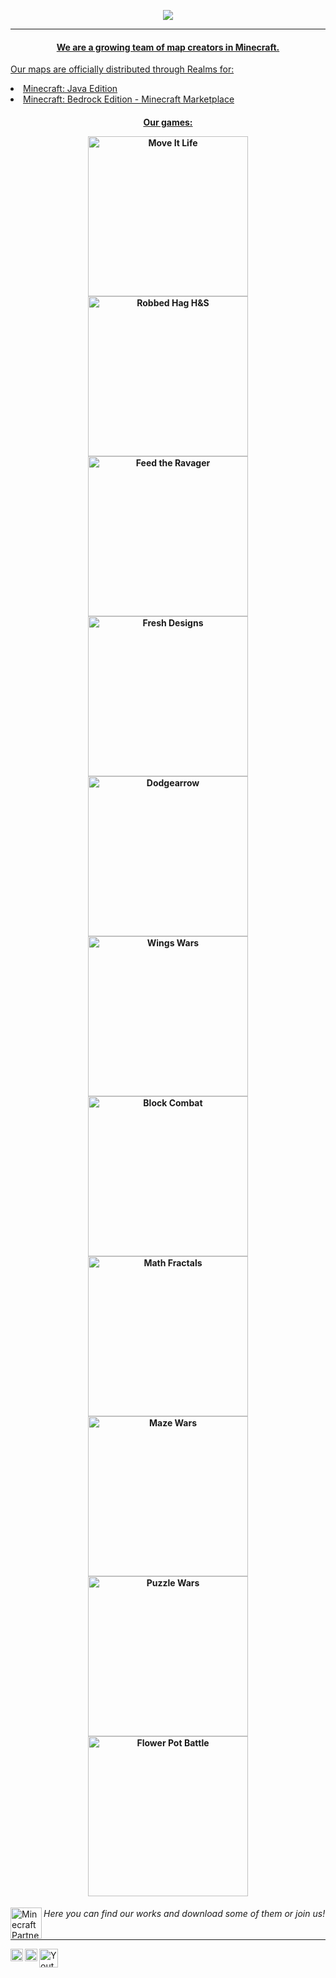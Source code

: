 <p align="center">
  <a class="site" href="https://azerusteam.com" > <img src="https://azerusteam.com/images/logo.png">
</p>

<hr></hr>

<h4><p align="center">We are a growing team of map creators in Minecraft.</p></h4>

Our maps are officially distributed through Realms for:
<li>Minecraft: Java Edition</li>
<li>Minecraft: Bedrock Edition - Minecraft Marketplace</li>

<!---
Don't change the paragraph with "automate" class It works automatically using Github Actions, and script auto_readme.py which grabs map info from our API
-->
<h4><p align="center">Our games:</p>
<p class="automate" align="center">
<a class="map" href="https://azerusteam.com/map/move-it-life"><img alt="Move It Life" width="256px" src="https://i.ytimg.com/vi_webp/GzV-FX69Zt8/maxresdefault.webp?v=62ecb712" /></a>
<a class="map" href="https://azerusteam.com/map/robbed-hag-hide-and-seek-classic"><img alt="Robbed Hag H&S" width="256px" src="https://azerusteam.com/attachments/60cb2998-f00f-4925-ab1d-12edf8bfa1ab/61094635-75b1-42b9-8768-896c4f276d1e/logo-web.png" /></a>
<a class="map" href="https://azerusteam.com/map/feed-the-ravager"><img alt="Feed the Ravager" width="256px" src="https://azerusteam.com/attachments/2d865138-dc1e-4ccc-9e8b-533eda4a316d/c2eba41f-b564-4ce5-a82f-b2f2b658f398/logo-web.png" /></a>
<a class="map" href="https://azerusteam.com/map/fresh-designs"><img alt="Fresh Designs" width="256px" src="https://azerusteam.com/attachments/11981feb-86eb-42f5-8327-57a21e94639c/ada9b75d-ef1e-42be-9890-5bbc2469aa8a/logo-web.png" /></a>
<a class="map" href="https://azerusteam.com/map/dodgearrow"><img alt="Dodgearrow" width="256px" src="https://azerusteam.com/attachments/5bbaa76a-5988-4749-b299-34c2dac9a70d/7f91e6aa-2247-478a-aebe-01ce87b8d53f/logo-web.png" /></a>
<a class="map" href="https://azerusteam.com/map/wings-wars"><img alt="Wings Wars" width="256px" src="https://azerusteam.com/attachments/59527dcc-79e1-4aa6-b2bd-64fea75b6896/c943571b-3696-4f38-a970-b8cf8d09d7cc/logo-web.png" /></a>
<a class="map" href="https://azerusteam.com/map/block-combat"><img alt="Block Combat" width="256px" src="https://azerusteam.com/attachments/e3888220-6f9f-4c24-86fc-3326d6f1fa46/1198df2a-8072-4ea2-b431-256106e10234/logo-web.png" /></a>
<a class="map" href="https://azerusteam.com/map/math-fractals"><img alt="Math Fractals" width="256px" src="https://azerusteam.com/attachments/e8f5bb20-6b99-49c5-b416-28bbf95f7716/143101ea-b141-4707-8cc2-71ec34ae97e3/logo-web.png" /></a>
<a class="map" href="https://azerusteam.com/map/maze-wars"><img alt="Maze Wars" width="256px" src="https://azerusteam.com/attachments/9ebac9ee-256d-4f53-9162-e17c3c08097a/70453932-9dc8-4a03-afde-5ede013515b4/logo-web.png" /></a>
<a class="map" href="https://azerusteam.com/map/puzzle-wars"><img alt="Puzzle Wars" width="256px" src="https://azerusteam.com/attachments/c75e2fa0-d52e-475e-8ab3-121cb99190f0/e4f83ddc-5ddb-442f-8ca6-7cc4f5d29ad9/logo-web.png" /></a>
<a class="map" href="https://azerusteam.com/map/flower-pot-battle"><img alt="Flower Pot Battle" width="256px" src="https://azerusteam.com/attachments/7adf2d16-c814-44dc-b9e8-e7a265ed0ced/f8814534-810e-4149-859d-c0502f1f7567/logo-web.png" /></a>
</p></h4>


<a href="https://www.minecraft.net/">
  <img align="left" alt="Minecraft Partner" width="50px" src="https://azerusteam.com/images/partner.png" />
</a>

<h6>Here you can find our works and download some of them or join us!</h6>
<hr></hr>
<a class="site" href="https://azerusteam.com" >
  <img align="left" alt="Site" width="20px" src="https://yt3.ggpht.com/ytc/AMLnZu_nPZjZm45DccQf0d2lqaZCnDI4kgueZkV7VSjO=s88-c-k-c0x00ffffff-no-rj" />
</a>
<a class="discord" href="https://azerus.team/discord" >
  <img align="left" alt="Discord" width="20px" src="https://www.svgrepo.com/show/353655/discord-icon.svg" />
</a>
<a class="youtube" href="https://azerus.team/youtube" >
  <img align="left" alt="Youtube" width="30px" src="https://upload.wikimedia.org/wikipedia/commons/0/09/YouTube_full-color_icon_%282017%29.svg" />
</a>
